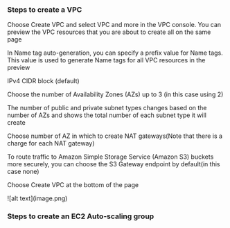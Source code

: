 <h3>Steps to create a VPC</h3>

<p>Choose Create VPC and select VPC and more in the VPC console. You can preview the VPC resources that you are about to create all on the same page</p>
<p>In Name tag auto-generation, you can specify a prefix value for Name tags. This value is used to generate Name tags for all VPC resources in the preview</p>
<p>IPv4 CIDR block (default)</p>
<p>Choose the number of Availability Zones (AZs) up to 3 (in this case using 2)</p>
<p>The number of public and private subnet types changes based on the number of AZs and shows the total number of each subnet type it will create</p>
<p>Choose number of AZ in which to create NAT gateways(Note that there is a charge for each NAT gateway) </p>
<p>To route traffic to Amazon Simple Storage Service (Amazon S3) buckets more securely, you can choose the S3 Gateway endpoint by default(in this case none) </p>
<p>Choose Create VPC at the bottom of the page</p>
![alt text](image.png)


<h3>Steps to create an EC2 Auto-scaling group</h3>




